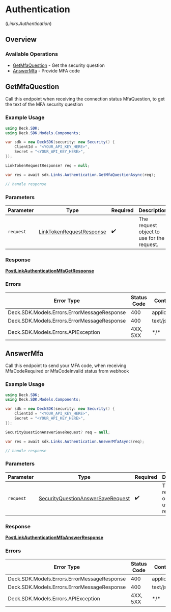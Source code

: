 # Authentication
(*Links.Authentication*)

## Overview

### Available Operations

* [GetMfaQuestion](#getmfaquestion) - Get the security question
* [AnswerMfa](#answermfa) - Provide MFA code

## GetMfaQuestion

Call this endpoint when receiving the connection status MfaQuestion, to get the text of the MFA security question

### Example Usage

<!-- UsageSnippet language="csharp" operationID="post_/link/authentication/mfa/get" method="post" path="/link/authentication/mfa/get" -->
```csharp
using Deck.SDK;
using Deck.SDK.Models.Components;

var sdk = new DeckSDK(security: new Security() {
    ClientId = "<YOUR_API_KEY_HERE>",
    Secret = "<YOUR_API_KEY_HERE>",
});

LinkTokenRequestResponse? req = null;

var res = await sdk.Links.Authentication.GetMfaQuestionAsync(req);

// handle response
```

### Parameters

| Parameter                                                                       | Type                                                                            | Required                                                                        | Description                                                                     |
| ------------------------------------------------------------------------------- | ------------------------------------------------------------------------------- | ------------------------------------------------------------------------------- | ------------------------------------------------------------------------------- |
| `request`                                                                       | [LinkTokenRequestResponse](../../Models/Components/LinkTokenRequestResponse.md) | :heavy_check_mark:                                                              | The request object to use for the request.                                      |

### Response

**[PostLinkAuthenticationMfaGetResponse](../../Models/Requests/PostLinkAuthenticationMfaGetResponse.md)**

### Errors

| Error Type                                  | Status Code                                 | Content Type                                |
| ------------------------------------------- | ------------------------------------------- | ------------------------------------------- |
| Deck.SDK.Models.Errors.ErrorMessageResponse | 400                                         | application/json                            |
| Deck.SDK.Models.Errors.ErrorMessageResponse | 400                                         | text/json                                   |
| Deck.SDK.Models.Errors.APIException         | 4XX, 5XX                                    | \*/\*                                       |

## AnswerMfa

Call this endpoint to send your MFA code, when receiving MfaCodeRequired or MfaCodeInvalid status from webhook

### Example Usage

<!-- UsageSnippet language="csharp" operationID="post_/link/authentication/mfa/answer" method="post" path="/link/authentication/mfa/answer" -->
```csharp
using Deck.SDK;
using Deck.SDK.Models.Components;

var sdk = new DeckSDK(security: new Security() {
    ClientId = "<YOUR_API_KEY_HERE>",
    Secret = "<YOUR_API_KEY_HERE>",
});

SecurityQuestionAnswerSaveRequest? req = null;

var res = await sdk.Links.Authentication.AnswerMfaAsync(req);

// handle response
```

### Parameters

| Parameter                                                                                         | Type                                                                                              | Required                                                                                          | Description                                                                                       |
| ------------------------------------------------------------------------------------------------- | ------------------------------------------------------------------------------------------------- | ------------------------------------------------------------------------------------------------- | ------------------------------------------------------------------------------------------------- |
| `request`                                                                                         | [SecurityQuestionAnswerSaveRequest](../../Models/Components/SecurityQuestionAnswerSaveRequest.md) | :heavy_check_mark:                                                                                | The request object to use for the request.                                                        |

### Response

**[PostLinkAuthenticationMfaAnswerResponse](../../Models/Requests/PostLinkAuthenticationMfaAnswerResponse.md)**

### Errors

| Error Type                                  | Status Code                                 | Content Type                                |
| ------------------------------------------- | ------------------------------------------- | ------------------------------------------- |
| Deck.SDK.Models.Errors.ErrorMessageResponse | 400                                         | application/json                            |
| Deck.SDK.Models.Errors.ErrorMessageResponse | 400                                         | text/json                                   |
| Deck.SDK.Models.Errors.APIException         | 4XX, 5XX                                    | \*/\*                                       |